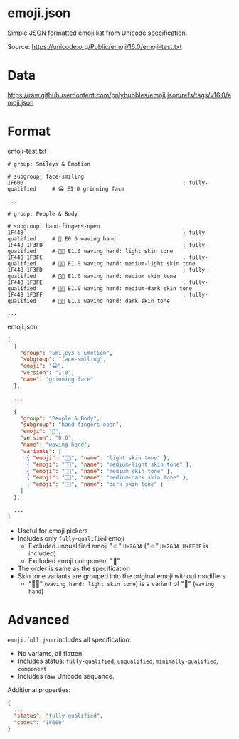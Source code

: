 # emoji.json

Simple JSON formatted emoji list from Unicode specification.

Source: https://unicode.org/Public/emoji/16.0/emoji-test.txt

# Data

https://raw.githubusercontent.com/pnlybubbles/emoji.json/refs/tags/v16.0/emoji.json

# Format

emoji-test.txt

```
# group: Smileys & Emotion

# subgroup: face-smiling
1F600                                                  ; fully-qualified     # 😀 E1.0 grinning face

...

# group: People & Body

# subgroup: hand-fingers-open
1F44B                                                  ; fully-qualified     # 👋 E0.6 waving hand
1F44B 1F3FB                                            ; fully-qualified     # 👋🏻 E1.0 waving hand: light skin tone
1F44B 1F3FC                                            ; fully-qualified     # 👋🏼 E1.0 waving hand: medium-light skin tone
1F44B 1F3FD                                            ; fully-qualified     # 👋🏽 E1.0 waving hand: medium skin tone
1F44B 1F3FE                                            ; fully-qualified     # 👋🏾 E1.0 waving hand: medium-dark skin tone
1F44B 1F3FF                                            ; fully-qualified     # 👋🏿 E1.0 waving hand: dark skin tone

...
```

emoji.json

```json
[
  {
    "group": "Smileys & Emotion",
    "subgroup": "face-smiling",
    "emoji": "😀",
    "version": "1.0",
    "name": "grinning face"
  },

  ...

  {
    "group": "People & Body",
    "subgroup": "hand-fingers-open",
    "emoji": "👋",
    "version": "0.6",
    "name": "waving hand",
    "variants": [
      { "emoji": "👋🏻", "name": "light skin tone" },
      { "emoji": "👋🏼", "name": "medium-light skin tone" },
      { "emoji": "👋🏽", "name": "medium skin tone" },
      { "emoji": "👋🏾", "name": "medium-dark skin tone" },
      { "emoji": "👋🏿", "name": "dark skin tone" }
    ]
  },

  ...
]
```

- Useful for emoji pickers
- Includes only `fully-qualified` emoji
  - Excluded unqualified emoji "☺" `U+263A` ("☺️" `U+263A U+FE0F` is included)
  - Excluded emoji component "🦱"
- The order is same as the specification
- Skin tone variants are grouped into the original emoji without modifiers
  - "👋🏻" (`waving hand: light skin tone`) is a variant of "👋" (`waving hand`)

# Advanced

`emoji.full.json` includes all specification.

- No variants, all flatten.
- Includes status: `fully-qualified`, `unqualified`, `minimally-qualified`, `component`
- Includes raw Unicode sequance.

Additional properties:

```json
{
  ...
  "status": "fully-qualified",
  "codes": "1F600"
}
```

